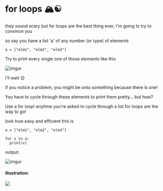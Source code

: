 # for loops 🏔☯️

they sound scary but for loops are the best thing ever, I'm going to try to convince you

so say you have a list 'a' of any number (or type) of elements

`a = ["elm1", "elm2", "elm3"]`

Try to print every single one of those elements like this

![imgur](https://imgur.com/P21TLAT.jpg)

i'll wait 😌

if you notice a problem, you might be onto something because there is one!

You have to cycle through these elements to print them pretty... but how?

Use a for loop! anytime you're asked to cycle through a list for loops are the way to go!

look how easy and efficient this is

```
a = ["elm1", "elm2", "elm3"]

for x in a:
  print(x)
```

output: 

![imgur](https://imgur.com/P21TLAT.jpg)


#### illustration:
![](https://i.imgur.com/91NoaP0.jpg)
